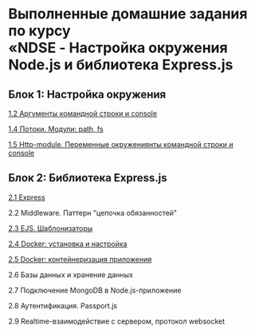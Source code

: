 # Выполненные домашние задания по курсу <br/> **«NDSE - Настройка окружения Node.js и библиотека Express.js**

## Блок 1: Настройка окружения

[1.2 Аргументы командной строки и console](https://github.com/KristineGNCH/NDSE/tree/main/HM-1.2)

[1.4 Потоки. Модули: path, fs](https://github.com/KristineGNCH/NDSE/tree/main/HM-1.4)

[1.5 Http-module. Переменные окружениянты командной строки и console](https://github.com/KristineGNCH/NDSE/tree/main/HM-1.5)


## Блок 2: Библиотека Express.js

[2.1 Express](https://github.com/KristineGNCH/NDSE/tree/main/HM-2.1)

2.2 Middleware. Паттерн "цепочка обязанностей"

[2.3 EJS. Шаблонизаторы](https://github.com/KristineGNCH/NDSE/tree/main/HM-2.3)

[2.4 Docker: установка и настройка](https://github.com/KristineGNCH/NDSE/tree/main/HM-2.4)

[2.5 Docker: контейнеризация приложения](https://github.com/KristineGNCH/NDSE/tree/main/HM-2.5)

2.6 Базы данных и хранение данных

2.7 Подключение MongoDB в Node.js-приложение

2.8 Аутентификация. Passport.js

2.9 Realtime-взаимодействие с сервером, протокол websocket

